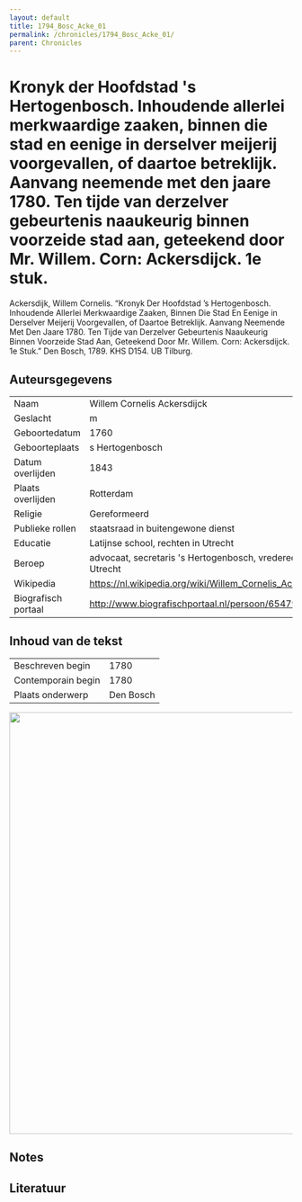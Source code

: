```yaml
---
layout: default
title: 1794_Bosc_Acke_01
permalink: /chronicles/1794_Bosc_Acke_01/
parent: Chronicles
--- 
```



# Kronyk der Hoofdstad 's Hertogenbosch. Inhoudende allerlei merkwaardige zaaken, binnen die stad en eenige in derselver meijerij voorgevallen, of daartoe betreklijk. Aanvang neemende met den jaare 1780. Ten tijde van derzelver gebeurtenis naaukeurig binnen voorzeide stad aan, geteekend door Mr. Willem. Corn: Ackersdijck. 1e stuk. 

Ackersdijk, Willem Cornelis. “Kronyk Der Hoofdstad ’s Hertogenbosch. Inhoudende Allerlei Merkwaardige Zaaken, Binnen Die Stad En Eenige in Derselver Meijerij Voorgevallen, of Daartoe Betreklijk. Aanvang Neemende Met Den Jaare 1780. Ten Tijde van Derzelver Gebeurtenis Naaukeurig Binnen Voorzeide Stad Aan, Geteekend Door Mr. Willem. Corn: Ackersdijck. 1e Stuk.” Den Bosch, 1789. KHS D154. UB Tilburg. 

## Auteursgegevens 

| | | 
| --------------- | --------------- | 
| Naam | Willem Cornelis Ackersdijck | 
| Geslacht | m | 
| Geboortedatum | 1760 | 
| Geboorteplaats | s Hertogenbosch | 
| Datum overlijden | 1843 | 
| Plaats overlijden | Rotterdam | 
| Religie | Gereformeerd | 
| Publieke rollen | staatsraad in buitengewone dienst | 
| Educatie | Latijnse school, rechten in Utrecht | 
| Beroep | advocaat, secretaris 's Hertogenbosch, vrederechter in Utrecht | 
| Wikipedia | https://nl.wikipedia.org/wiki/Willem_Cornelis_Ackersdijck | 
| Biografisch portaal | http://www.biografischportaal.nl/persoon/65479180 | 

## Inhoud van de tekst 

| | | 
| --------------- | --------------- | 
| Beschreven begin | 1780 | 
| Contemporain begin | 1780 | 
| Plaats onderwerp | Den Bosch | 

[<img src="..\..\barplots_chronicles\1794_Bosc_Acke_01.jpg" width="750"/>](..\..\barplots_chronicles\1794_Bosc_Acke_01.jpg) 

## Notes 

## Literatuur 

